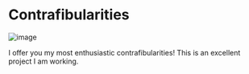 # Contrafibularities

![image](https://github.com/drphilcode/contrafibularities/assets/6264696/cfd85816-81c0-428a-8c82-0f443ff4df6e)

I offer you my most enthusiastic contrafibularities! This is an excellent project I am working.
